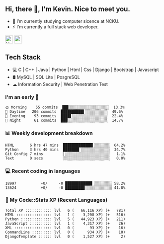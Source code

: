 ## Hi, there 👋, I'm Kevin. Nice to meet you.

- 🌱 I’m currently studying computer sicence at NCKU.
- ⚡ I'm currently a full stack web developer.

<a href="https://www.linkedin.com/in/kevin12686/"><img alt="LinkedIn" src="https://img.shields.io/badge/linkedin%20-%230077B5.svg?&style=for-the-badge&logo=linkedin&logoColor=white" height=25></a>
<a href="https://www.instagram.com/kevin12686/"><img src="https://img.shields.io/badge/instagram-3f729b?&style=for-the-badge&logo=instagram&logoColor=white" height=25></a>

## Tech Stack

* 💻 C | C++ | Java | Python | Html | Css | Django | Bootstrap | Javascript
* 🛢️ MySQL | SQL Lite | PosgreSQL
* ☁ Information Security | Web Penetration Test

### I'm an early 🐤

<!-- early_bird start -->

```text
🌞 Morning    55 commits  ██▊░░░░░░░░░░░░░░░░░░  13.3%
🌆 Daytime   206 commits  ██████████▍░░░░░░░░░░  49.6%
🌃 Evening    93 commits  ████▋░░░░░░░░░░░░░░░░  22.4%
🌙 Night      61 commits  ███░░░░░░░░░░░░░░░░░░  14.7%
```

<!-- early_bird end -->

### 📊 Weekly development breakdown

<!-- code_time start -->

```text
HTML       6 hrs 47 mins  █████████████▍░░░░░░░  64.2%
Python     3 hrs 40 mins  ███████▎░░░░░░░░░░░░░  34.7%
Git Config 7 mins         ▏░░░░░░░░░░░░░░░░░░░░   1.1%
Text       0 secs         ░░░░░░░░░░░░░░░░░░░░░   0.0%
```

<!-- code_time end -->

### 💻 Recent coding in languages

<!-- code_diff start -->

```text
18997           +0/     -0 ████████████▏░░░░░░░░ 58.2%
13624           +0/     -0 ████████▊░░░░░░░░░░░░ 41.8%
```

<!-- code_diff end -->

### 🧰 My Code::Stats XP (Recent Languages)

<!-- codestats start -->

```text
Total XP :::::::::::: lvl   6 (   66,116 XP) (+   781)
HTML :::::::::::::::: lvl   1 (    3,208 XP) (+   516)
Python :::::::::::::: lvl   5 (   44,923 XP) (+   211)
JavaScript :::::::::: lvl   1 (    4,317 XP) (+    26)
XML ::::::::::::::::: lvl   0 (       93 XP) (+    16)
CommandLine ::::::::: lvl   0 (      934 XP) (+    10)
DjangoTemplate :::::: lvl   0 (    1,527 XP) (+     2)
```

<!-- codestats end -->
